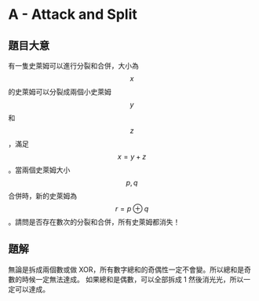 # A - Attack and Split

## 題目大意

有一隻史萊姆可以進行分裂和合併，大小為 $$x$$ 的史萊姆可以分裂成兩個小史萊姆 $$y$$ 和 $$z$$，滿足 $$x = y + z$$。當兩個史萊姆大小 $$p, q$$ 合併時，新的史萊姆為 $$r = p \oplus q$$。請問是否存在數次的分裂和合併，所有史萊姆都消失！

## 題解

無論是拆成兩個數或做 XOR，所有數字總和的奇偶性一定不會變。所以總和是奇數的時候一定無法達成。
如果總和是偶數，可以全部拆成 1 然後消光光，所以一定可以達成。
